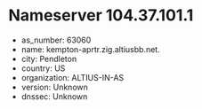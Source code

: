 # Nameserver 104.37.101.1

* as_number: 63060
* name: kempton-aprtr.zig.altiusbb.net.
* city: Pendleton
* country: US
* organization: ALTIUS-IN-AS
* version: Unknown
* dnssec: Unknown
